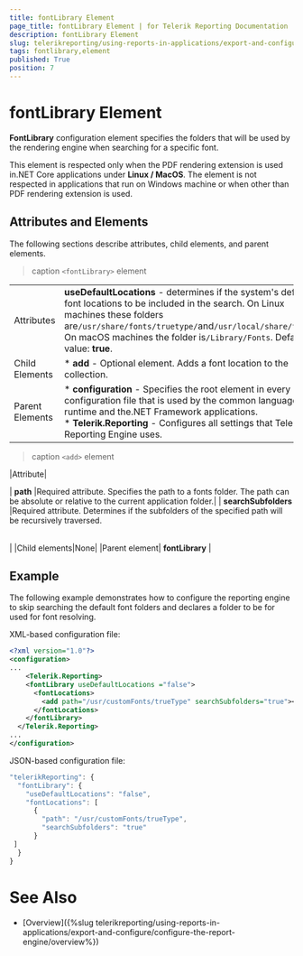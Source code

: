 ```yaml
---
title: fontLibrary Element
page_title: fontLibrary Element | for Telerik Reporting Documentation
description: fontLibrary Element
slug: telerikreporting/using-reports-in-applications/export-and-configure/configure-the-report-engine/fontlibrary-element
tags: fontlibrary,element
published: True
position: 7
---
```


# fontLibrary Element



__FontLibrary__ configuration element specifies the folders that will be used by the rendering engine when searching for a specific font.       

This element is respected only when the PDF rendering extension is used in.NET Core applications under __Linux / MacOS__.         The element is not respected in applications that run on Windows machine or when other than PDF rendering extension is used.       

## Attributes and Elements

The following sections describe attributes, child elements, and parent elements.

>caption ```<fontLibrary>``` element

|   |   |
| ------ | ------ |
Attributes| __useDefaultLocations__ - determines if the system's default font locations to be included in the search.                 On Linux machines these folders are`/usr/share/fonts/truetype/`and`/usr/local/share/fonts`.                 On macOS machines the folder is`/Library/Fonts`.                 Default value: __true__.|
|Child Elements|* __add__ - Optional element. Adds a font location to the collection.|
|Parent Elements|* __configuration__ - Specifies the root element in every configuration file that is used by                     the common language runtime and the.NET Framework applications.<br/>* __Telerik.Reporting__ - Configures all settings that Telerik Reporting Engine uses.|

>caption ```<add>``` element

|Attribute|

| __path__ |Required attribute. Specifies the path to a fonts folder. The path can be absolute or relative to the current application folder.|
| __searchSubfolders__ |Required attribute. Determines if the subfolders of the specified path will be recursively traversed.

|   |   |
| ------ | ------ |
|
|Child elements|None|
|Parent element| __fontLibrary__ |

## Example

The following example demonstrates how to configure the reporting engine to skip searching the default font folders and declares a folder to be for used for font resolving.         

XML-based configuration file:

    
````xml
<?xml version="1.0"?>
<configuration>
...
    <Telerik.Reporting>
    <fontLibrary useDefaultLocations ="false">
      <fontLocations>
        <add path="/usr/customFonts/trueType" searchSubfolders="true"></add>
      </fontLocations>
    </fontLibrary>
  </Telerik.Reporting>
...
</configuration>
````

JSON-based configuration file:

    
````js
"telerikReporting": {
  "fontLibrary": {
    "useDefaultLocations": "false",
    "fontLocations": [
      {
        "path": "/usr/customFonts/trueType",
        "searchSubfolders": "true"
      }
 ]
  }
}
````

# See Also

 

* [Overview]({%slug telerikreporting/using-reports-in-applications/export-and-configure/configure-the-report-engine/overview%})

